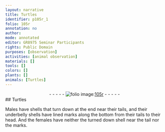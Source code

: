 ```yaml
---
layout: narrative
title: Turtles
identifier: p105r_1
folio: 105r
annotation: no
author:
mode: annotated
editor: GR8975 Seminar Participants
rights: Public Domain
purposes: [observation]
activities: [animal observation]
materials: []
tools: []
colors: []
plants: []
animals: [Turtles]
---
```


 <div class="folio" align="center">- - - - - <a href="http://gallica.bnf.fr/ark:/12148/btv1b10500001g/f215.image" target="_blank"><img src="https://cu-mkp.github.io/GR8975-edition/assets/photo-icon.png" alt="folio image: " style="display:inline-block; margin-bottom:-3px;"/>105r</a> - - - - - </div>  
## <span class="animal">Turtles</span>

 
<span class="activity"></span>Males have shells that turn down at the end near their tails, and their underbelly shells have lined marks along the bottom from their tails to their head. And the females have neither the turned down shell near the tail nor the marks.
 